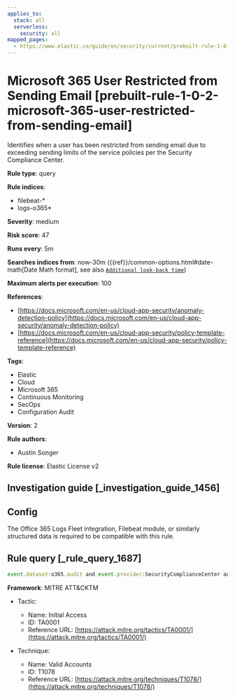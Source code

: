 ```yaml
---
applies_to:
  stack: all
  serverless:
    security: all
mapped_pages:
  - https://www.elastic.co/guide/en/security/current/prebuilt-rule-1-0-2-microsoft-365-user-restricted-from-sending-email.html
---
```


# Microsoft 365 User Restricted from Sending Email [prebuilt-rule-1-0-2-microsoft-365-user-restricted-from-sending-email]

Identifies when a user has been restricted from sending email due to exceeding sending limits of the service policies per the Security Compliance Center.

**Rule type**: query

**Rule indices**:

* filebeat-*
* logs-o365*

**Severity**: medium

**Risk score**: 47

**Runs every**: 5m

**Searches indices from**: now-30m ({{ref}}/common-options.html#date-math[Date Math format], see also [`Additional look-back time`](docs-content://solutions/security/detect-and-alert/create-detection-rule.md#rule-schedule))

**Maximum alerts per execution**: 100

**References**:

* [https://docs.microsoft.com/en-us/cloud-app-security/anomaly-detection-policy](https://docs.microsoft.com/en-us/cloud-app-security/anomaly-detection-policy)
* [https://docs.microsoft.com/en-us/cloud-app-security/policy-template-reference](https://docs.microsoft.com/en-us/cloud-app-security/policy-template-reference)

**Tags**:

* Elastic
* Cloud
* Microsoft 365
* Continuous Monitoring
* SecOps
* Configuration Audit

**Version**: 2

**Rule authors**:

* Austin Songer

**Rule license**: Elastic License v2

## Investigation guide [_investigation_guide_1456]

## Config

The Office 365 Logs Fleet integration, Filebeat module, or similarly structured data is required to be compatible with this rule.

## Rule query [_rule_query_1687]

```js
event.dataset:o365.audit and event.provider:SecurityComplianceCenter and event.category:web and event.action:"User restricted from sending email" and event.outcome:success
```

**Framework**: MITRE ATT&CKTM

* Tactic:

    * Name: Initial Access
    * ID: TA0001
    * Reference URL: [https://attack.mitre.org/tactics/TA0001/](https://attack.mitre.org/tactics/TA0001/)

* Technique:

    * Name: Valid Accounts
    * ID: T1078
    * Reference URL: [https://attack.mitre.org/techniques/T1078/](https://attack.mitre.org/techniques/T1078/)



